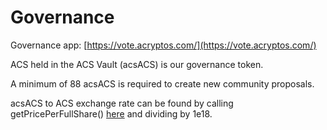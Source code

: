 # Governance

Governance app: [https://vote.acryptos.com/](https://vote.acryptos.com/)

ACS held in the ACS Vault \(acsACS\) is our governance token.

A minimum of 88 acsACS is required to create new community proposals.

acsACS to ACS exchange rate can be found by calling getPricePerFullShare\(\) [here](https://bscscan.com/address/0x7679381507af0c8DE64586A458161aa58D3A4FC3#readContract) and dividing by 1e18.

